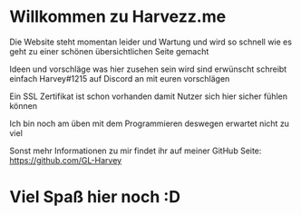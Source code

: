 # Willkommen zu Harvezz.me
Die Website steht momentan leider und Wartung und wird so schnell wie es geht zu einer schönen übersichtlichen Seite gemacht

Ideen und vorschläge was hier zusehen sein wird sind erwünscht schreibt einfach Harvey#1215 auf Discord an mit euren vorschlägen

Ein SSL Zertifikat ist schon vorhanden damit Nutzer sich hier sicher fühlen können

Ich bin noch am üben mit dem Programmieren deswegen erwartet nicht zu viel

Sonst mehr Informationen zu mir findet ihr auf meiner GitHub Seite: https://github.com/GL-Harvey

# Viel Spaß hier noch :D
